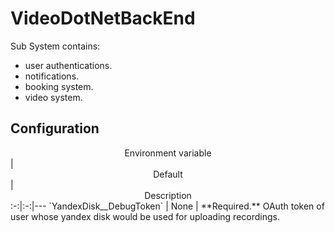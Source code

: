 # VideoDotNetBackEnd

Sub System contains:
- user authentications.
- notifications.
- booking system.
- video system.


## Configuration
<center>Environment variable</center> | <center>Default</center> | <center>Description</center>
:-:|:-:|---
`YandexDisk__DebugToken` | None | **Required.** OAuth token of user whose yandex disk would be used for uploading recordings.
